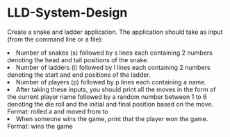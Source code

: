 # LLD-System-Design
Create a snake and ladder application. The application should take as input (from the command line or a file):

<li> Number of snakes (s) followed by s lines each containing 2 numbers denoting the head and tail positions of the snake.
<li> Number of ladders (l) followed by l lines each containing 2 numbers denoting the start and end positions of the ladder.
<li> Number of players (p) followed by p lines each containing a name.
<li> After taking these inputs, you should print all the moves in the form of the current player name followed by a random number between 1 to 6 denoting the die roll and the initial and final position based on the move.
Format: <player_name> rolled a <dice_value> and moved from <initial_position> to <final_position>

<li> When someone wins the game, print that the player won the game.
Format: <player_name> wins the game